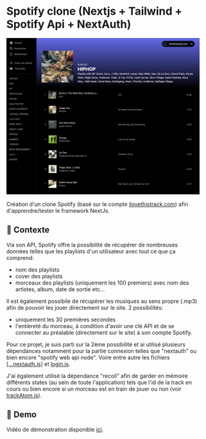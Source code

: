 # Spotify clone (Nextjs + Tailwind + Spotify Api + NextAuth)

![Screenshot](screenshot.png)

Création d'un clone Spotify (basé sur le compte [ilovethistrack.com](https://open.spotify.com/user/ilovethistrack.com?si=84c31f245c86476f)) afin d'apprendre/tester le framework NextJs.

## 📍 Contexte

Via son API, Spotify offre la possibilité de récupérer de nombreuses données telles que les playlists d'un utilisateur avec tout ce que ça comprend: 
- nom des playlists
- cover des playlists
- morceaux des playlists (uniquement les 100 premiers) avec nom des artistes, album, date de sortie etc...

Il est également possibile de récupérer les musiques au sens propre (.mp3) afin de pouvoir les jouer directement sur le site. 2 possibilités:
- uniquement les 30 premières secondes
- l'entièreté du morceau, à condition d'avoir une clé API et de se connecter au préalable (directement sur le site) à son compte Spotify. 

Pour ce projet, je suis parti sur la 2ème possibilité et ai utilisé plusieurs dépendances notamment pour la partie connexion telles que "nextauth" ou bien encore "spotify web api node". Voire entre autre les fichiers [[...nextauth.js]](https://github.com/idrissdiakite/spotify-clone-nextjs/blob/main/pages/api/auth/%5B...nextauth%5D.js) et [login.js](https://github.com/idrissdiakite/spotify-clone-nextjs/blob/main/pages/login.js).

J'ai également utilisé la dépendance "recoil" afin de garder en mémoire différents states (au sein de toute l'application) tels que l'id de la track en cours ou bien encore si un morceau est en train de jouer ou non (voir [trackAtom.js](https://github.com/idrissdiakite/spotify-clone-nextjs/blob/main/atoms/trackAtom.js)).

## 💫 Demo

Vidéo de démonstration disponible [ici](https://youtu.be/K-TKYTH5JrM).
